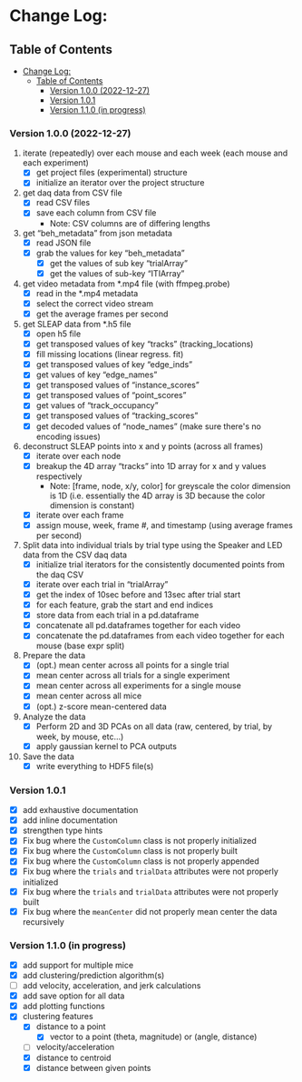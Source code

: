 # Change Log:

## Table of Contents

- [Change Log:](#change-log)
	- [Table of Contents](#table-of-contents)
		- [Version 1.0.0 (2022-12-27)](#version-100-2022-12-27)
		- [Version 1.0.1](#version-101)
		- [Version 1.1.0 (in progress)](#version-110-in-progress)

### Version 1.0.0 (2022-12-27)
1. iterate (repeatedly) over each mouse and each week (each mouse and each experiment)
    - [x] get project files (experimental) structure
    - [x] initialize an iterator over the project structure
2. get daq data from CSV file
    - [x] read CSV files
    - [x] save each column from CSV file
        * Note: CSV columns are of differing lengths
3. get “beh_metadata” from json metadata
    - [x] read JSON file
    - [x] grab the values for key “beh_metadata”
        - [x] get the values of sub key “trialArray”
        - [x] get the values of sub-key “ITIArray”
4. get video metadata from *.mp4 file (with ffmpeg.probe)
    - [x] read in the *.mp4 metadata
    - [x] select the correct video stream
    - [x] get the average frames per second
5. get SLEAP data from *.h5 file
    - [x] open h5 file
    - [x] get transposed values of key “tracks” (tracking_locations)
    - [x] fill missing locations (linear regress. fit)
    - [x] get transposed values of key “edge_inds”
    - [x] get values of key “edge_names”
    - [x] get transposed values of “instance_scores”
    - [x] get transposed values of “point_scores”
    - [x] get values of “track_occupancy”
    - [x] get transposed values of “tracking_scores”
    - [x] get decoded values of “node_names” (make sure there's no encoding issues)
6. deconstruct SLEAP points into x and y points (across all frames)
    - [x] iterate over each node
    - [x] breakup the 4D array “tracks” into 1D array for x and y values respectively
        * Note: [frame, node, x/y, color] for greyscale the color dimension is 1D (i.e. essentially the 4D array is 3D because the color dimension is constant)
    - [x] iterate over each frame
    - [x] assign mouse, week, frame #, and timestamp (using average frames per second)
7. Split data into individual trials by trial type using the Speaker and LED data from the CSV daq data
    - [x] initialize trial iterators for the consistently documented points from the daq CSV
    - [x] iterate over each trial in “trialArray”
    - [x] get the index of 10sec before and 13sec after trial start
    - [x] for each feature, grab the start and end indices
    - [x] store data from each trial in a pd.dataframe
    - [x] concatenate all pd.dataframes together for each video
    - [x] concatenate the pd.dataframes from each video together for each mouse (base expr split)
8. Prepare the data
    - [x] (opt.) mean center across all points for a single trial
    - [x] mean center across all trials for a single experiment
    - [x] mean center across all experiments for a single mouse
    - [x] mean center across all mice
    - [x] (opt.) z-score mean-centered data
9. Analyze the data
    - [x] Perform 2D and 3D PCAs on all data (raw, centered, by trial, by week, by mouse, etc…)
    - [x] apply gaussian kernel to PCA outputs
10. Save the data
    - [x] write everything to HDF5 file(s)
### Version 1.0.1
  - [x] add exhaustive documentation
  - [x] add inline documentation
  - [x] strengthen type hints
  - [x] Fix bug where the `CustomColumn` class is not properly initialized
  - [x] Fix bug where the `CustomColumn` class is not properly built
  - [x] Fix bug where the `CustomColumn` class is not properly appended
  - [x] Fix bug where the `trials` and `trialData` attributes were not properly initialized
  - [x] Fix bug where the `trials` and `trialData` attributes were not properly built
  - [x] Fix bug where the `meanCenter` did not properly mean center the data recursively
### Version 1.1.0 (in progress)
  - [x] add support for multiple mice
  - [x] add clustering/prediction algorithm(s)
  - [ ] add velocity, acceleration, and jerk calculations
  - [x] add save option for all data
  - [x] add plotting functions
  - [x] clustering features
      - [x] distance to a point
          - [x] vector to a point (theta, magnitude) or (angle, distance)
      - [ ] velocity/acceleration
      - [x] distance to centroid
      - [x] distance between given points
